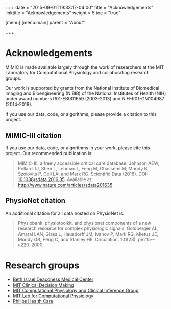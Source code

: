 +++
date = "2015-09-01T19:33:17-04:00"
title = "Acknowledgements"
linktitle = "Acknowledgements"
weight = 5
toc = "true"

[menu]
  [menu.main]
    parent = "About"

+++

# Acknowledgements

MIMIC is made available largely through the work of researchers at the MIT Laboratory for Computational Physiology and collaborating research groups.  

Our work is supported by grants from the National Institute of Biomedical Imaging and Bioengineering (NIBIB) of the National Institutes of Health (NIH) under award numbers R01-EB001659 (2003-2013) and NIH-R01-GM104987 (2014-2018).  

If you use our data, code, or algorithms, please provide a citation to this project.

## MIMIC-III citation

If you use our data, code, or algorithms in your work, please cite this project. Our recommended publication is:

>  MIMIC-III, a freely accessible critical care database. Johnson AEW, Pollard TJ, Shen L, Lehman L, Feng M, Ghassemi M, Moody B, Szolovits P, Celi LA, and Mark RG. Scientific Data (2016). DOI: <a href="http://dx.doi.org/10.1038/sdata.2016.35">10.1038/sdata.2016.35</a>. Available at: <a href="http://www.nature.com/articles/sdata201635">http://www.nature.com/articles/sdata201635</a>

<!-- ## Requirement for studies using MIMIC-III    

Researchers of studies using the MIMIC-III database are required to acknowledge our project funders by including the following statement in published articles: 

> Research reported in this publication was supported by the National Institute of Biomedical Imaging and Bioengineering of the National Institutes of Health under Award Number R01EB017205. The content is solely the responsibility of the authors and does not necessarily represent the official views of the National Institutes of Health. -->

## PhysioNet citation

An additional citation for all data hosted on PhysioNet is:

>  Physiobank, physiotoolkit, and physionet components of a new research resource for complex physiologic signals. Goldberger AL, Amaral LAN, Glass L,  Hausdorff JM, Ivanov P, Mark RG, Mietus JE, Moody GB, Peng C, and Stanley HE. Circulation. 101(23), pe215--e220. 2000.

# Research groups

- [Beth Israel Deaconess Medical Center](http://www.bidmc.org/)
- [MIT Clinical Decision Making](http://groups.csail.mit.edu/medg/)
- [MIT Computational Physiology and Clinical Inference Group](http://www.rle.mit.edu/cpci/)
- [MIT Lab for Computational Physiology](http://lcp.mit.edu/)
- [Philips Health Care](http://www.healthcare.philips.com/main/index.wpd)

<!-- Add details of funders here -->

